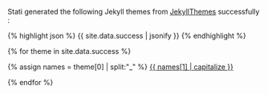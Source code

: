 Stati generated the following Jekyll themes from [JekyllThemes](http://jekyllthemes.org/) successfully : 

{% highlight json %}
{{ site.data.success | jsonify }}
{% endhighlight %}

{% for theme in site.data.success %}

{% assign names = theme[0] | split:"_" %}
[{{ names[1] | capitalize }}](https://github.com/{{names[0]}}/{{names[1]}})


{% endfor %}
